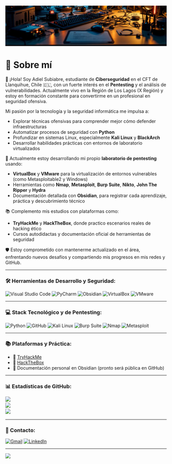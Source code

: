 ![Header](https://github.com/XfoonkeeMoonkeeX/XfoonkeeMoonkeeX/blob/main/paraperfilgithub.jpeg?raw=true)

# 💫 Sobre mí  

👋 ¡Hola! Soy Adiel Subiabre, estudiante de **Ciberseguridad** en el CFT de Llanquihue, Chile 🇨🇱, con un fuerte interés en el **Pentesting** y el análisis de vulnerabilidades. Actualmente vivo en la Región de Los Lagos (X Región) y estoy en formación constante para convertirme en un profesional en seguridad ofensiva.

Mi pasión por la tecnología y la seguridad informática me impulsa a:

- Explorar técnicas ofensivas para comprender mejor cómo defender infraestructuras
- Automatizar procesos de seguridad con **Python**
- Profundizar en sistemas Linux, especialmente **Kali Linux** y **BlackArch**
- Desarrollar habilidades prácticas con entornos de laboratorio virtualizados

🧪 Actualmente estoy desarrollando mi propio **laboratorio de pentesting** usando:
- **VirtualBox** y **VMware** para la virtualización de entornos vulnerables (como Metasploitable2 y Windows)
- Herramientas como **Nmap**, **Metasploit**, **Burp Suite**, **Nikto**, **John The Ripper** y **Hydra**
- Documentación detallada con **Obsidian**, para registrar cada aprendizaje, práctica y descubrimiento técnico

📚 Complemento mis estudios con plataformas como:
- **TryHackMe** y **HackTheBox**, donde practico escenarios reales de hacking ético
- Cursos autodidactas y documentación oficial de herramientas de seguridad

🛡️ Estoy comprometido con mantenerme actualizado en el área, enfrentando nuevos desafíos y compartiendo mis progresos en mis redes y GitHub.

---

### 🛠️ Herramientas de Desarrollo y Seguridad:
![Visual Studio Code](https://img.shields.io/badge/Visual%20Studio%20Code-0078d7.svg?style=for-the-badge&logo=visual-studio-code&logoColor=white)
![PyCharm](https://img.shields.io/badge/pycharm-143?style=for-the-badge&logo=pycharm&logoColor=black&color=black&labelColor=green)
![Obsidian](https://img.shields.io/badge/Obsidian-483699?style=for-the-badge&logo=obsidian&logoColor=white)
![VirtualBox](https://img.shields.io/badge/VirtualBox-183A61?style=for-the-badge&logo=virtualbox&logoColor=white)
![VMware](https://img.shields.io/badge/VMware-607078?style=for-the-badge&logo=vmware&logoColor=white)

---

### 💻 Stack Tecnológico y de Pentesting:
![Python](https://img.shields.io/badge/python-3670A0?style=for-the-badge&logo=python&logoColor=ffdd54)
![GitHub](https://img.shields.io/badge/github-%23121011.svg?style=for-the-badge&logo=github&logoColor=white)
![Kali Linux](https://img.shields.io/badge/kali%20linux-557C94?style=for-the-badge&logo=kalilinux&logoColor=white)
![Burp Suite](https://img.shields.io/badge/Burp%20Suite-FF7139?style=for-the-badge&logoColor=white)
![Nmap](https://img.shields.io/badge/Nmap-0080FF?style=for-the-badge&logo=datadog&logoColor=white)
![Metasploit](https://img.shields.io/badge/Metasploit-ffffff?style=for-the-badge&logo=metasploit&logoColor=black)

---

### 📚 Plataformas y Práctica:
- 🧠 [TryHackMe](https://tryhackme.com/)
- 🎯 [HackTheBox](https://www.hackthebox.com/)
- 📔 Documentación personal en Obsidian (pronto será pública en GitHub)

---

### 📊 Estadísticas de GitHub:
![](https://github-readme-stats.vercel.app/api?username=XfoonkeeMoonkeeX&theme=dark&hide_border=false)<br/>
![](https://github-readme-streak-stats.herokuapp.com/?user=XfoonkeeMoonkeeX&theme=dark&hide_border=false)<br/>
![](https://github-readme-stats.vercel.app/api/top-langs/?username=XfoonkeeMoonkeeX&theme=dark&hide_border=false&layout=compact)

---

### 📧 Contacto:
[![Gmail](https://img.shields.io/badge/Gmail-D14836?style=for-the-badge&logo=gmail&logoColor=white)](mailto:aa.subiabre@estudiantecft-ell.cl)
[![LinkedIn](https://img.shields.io/badge/linkedin-%230077B5.svg?style=for-the-badge&logo=linkedin&logoColor=white)](https://www.linkedin.com/in/adiel-alejandro-subiabre-diaz-070890340/)

---

[![](https://visitcount.itsvg.in/api?id=XfoonkeeMoonkeeX&icon=0&color=0)](https://visitcount.itsvg.in)

